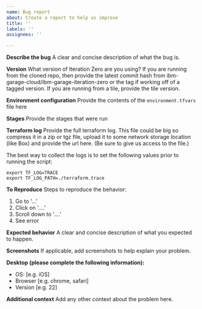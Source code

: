 ```yaml
---
name: Bug report
about: Create a report to help us improve
title: ''
labels: ''
assignees: ''

---
```


**Describe the bug**
A clear and concise description of what the bug is.

**Version**
What version of Iteration Zero are you using? If you are running from the cloned repo, then
provide the latest commit hash from ibm-garage-cloud/ibm-garage-iteration-zero or the tag if
working off of a tagged version. If you are running from a tile, provide the tile version. 

**Environment configuration**
Provide the contents of the `environment.tfvars` file here

**Stages**
Provide the stages that were run

**Terraform log**
Provide the full terraform log. This file could be big so compress it in a zip or tgz file, upload
it to some network storage location (like Box) and provide the url here. (Be sure to give us access
to the file.)

The best way to collect the logs is to set the following values prior to running the script:

```shell script
export TF_LOG=TRACE
export TF_LOG_PATH=./terraform.trace
``` 

**To Reproduce**
Steps to reproduce the behavior:
1. Go to '...'
2. Click on '....'
3. Scroll down to '....'
4. See error

**Expected behavior**
A clear and concise description of what you expected to happen.

**Screenshots**
If applicable, add screenshots to help explain your problem.

**Desktop (please complete the following information):**
 - OS: [e.g. iOS]
 - Browser [e.g. chrome, safari]
 - Version [e.g. 22]

**Additional context**
Add any other context about the problem here.
